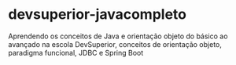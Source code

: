 # devsuperior-javacompleto
Aprendendo os conceitos de Java e orientação objeto do básico ao avançado  na escola DevSuperior, 
conceitos de orientação objeto, paradigma funcional, JDBC e  Spring Boot
